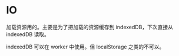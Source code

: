 # IO

加载资源用的。主要是为了把加载的资源缓存到 indexedDB，下次直接从 indexedDB 读取。

indexedDB 可以在 worker 中使用。但 localStorage 之类的不可以。

